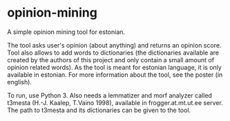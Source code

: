 opinion-mining
==============

A simple opinion mining tool for estonian.


The tool asks user's opinion (about anything) and returns an opinion score. 
Tool also allows to add words to dictionaries (the dictionaries available are created by the authors of this project and only contain a small amount of opinion related words).
As the tool is meant for estonian language, it is only available in estonian.
For more information about the tool, see the poster (in english).

To run, use Python 3.
Also needs a lemmatizer and morf analyzer called t3mesta (H.-J. Kaalep, T.Vaino 1998), available in frogger.at.mt.ut.ee server.
The path to t3mesta and its dictionaries can be given to the tool.
